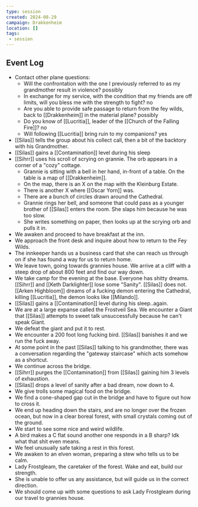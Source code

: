 ```yaml
---
type: session
created: 2024-08-29
campaign: Drakkenheim
location: []
tags:
 - session
---
```


## Event Log

- Contact other plane questions:
	- Will the confrontation with the one I previously referred to as my grandmother result in violence? possibly
	- In exchange for my service, with the condition that my friends are off limits, will you bless me with the strength to fight? no
	- Are you able to provide safe passage to return from the fey wilds, back to [[Drakkenheim]] in the material plane? possibly
	- Do you know of [[Lucritia]], leader of the [[Church of the Falling Fire]]? no
	- Will following [[Lucritia]] bring ruin to my companions? yes
- [[Silas]] tells the group about his collect call, then a bit of the backtory with his Grandmother.
- [[Silas]] gains a [[Contamination]] level during his sleep
- [[Sihrr]] uses his scroll of scrying on grannie. The orb appears in a corner of a "cozy" cottage.
	- Grannie is sitting with a bell in her hand, in-front of a table. On the table is a map of [[Drakkenheim]].
	- On the map, there is an X on the map with the Kleinburg Estate.
	- There is another X where [[Oscar Yorn]] was.
	- There are a bunch of circles drawn around the Cathedral.
	- Grannie rings her bell, and someone that could pass as a younger brother of [[Silas]] enters the room. She slaps him because he was too slow.
	- She writes something on paper, then looks up at the scrying orb and pulls it in.
- We awaken and proceed to have breakfast at the inn.
- We approach the front desk and inquire about how to return to the Fey Wilds.
- The innkeeper hands us a business card that she can reach us through on if she has found a way for us to return home.
- We leave town, going towards grannies house. We arrive at a cliff with a steep drop of about 800 feet and find our way down.
- We take camp for the evening at the base. Everyone has shitty dreams. [[Sihrr]] and [[Keth Darklighter]] lose some "Sanity". [[Silas]] does not. [[Arken Highbloom]] dreams of a fucking demon entering the Cathedral, killing [[Lucritia]], the demon looks like [[Milando]].
- [[Silas]] gains a [[Contamination]] level during his sleep..again.
- We are at a large expanse called the Frostveil Sea. We encounter a Giant that [[Silas]] attempts to sweet talk unsuccessfully because he can't speak Giant.
- We defeat the giant and put it to rest.
- We encounter a 200 foot long fucking bird. [[Silas]] banishes it and we run the fuck away.
- At some point in the past [[Silas]] talking to his grandmother, there was a conversation regarding the "gateway staircase" which acts somehow as a shortcut. 
- We continue across the bridge.
- [[Sihrr]] purges the [[Contamination]] from [[Silas]] gaining him 3 levels of exhaustion.
- [[Silas]] drops a level of sanity after a bad dream, now down to 4.
- We give trolls some magical food on the bridge.
- We find a cone-shaped gap cut in the bridge and have to figure out how to cross it.
- We end up heading down the stairs, and are no longer over the frozen ocean, but now in a clear boreal forest, with small crystals coming out of the ground.
- We start to see some nice and weird wildlife.
- A bird makes a C flat sound another one responds in a B sharp? Idk what that shit even means.
- We feel unusually safe taking a rest in this forest.
- We awaken to an elven woman, preparing a stew who tells us to be calm.
- Lady Frostgleam, the caretaker of the forest. Wake and eat, build our strength.
- She is unable to offer us any assistance, but will guide us in the correct direction.
- We should come up with some questions to ask Lady Frostgleam during our travel to grannies house.
